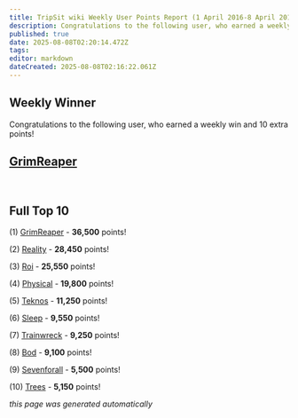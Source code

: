 ```yaml
---
title: TripSit wiki Weekly User Points Report (1 April 2016-8 April 2016)
description: Congratulations to the following user, who earned a weekly win and 10 extra points!
published: true
date: 2025-08-08T02:20:14.472Z
tags: 
editor: markdown
dateCreated: 2025-08-08T02:16:22.061Z
---
```


## Weekly Winner

Congratulations to the following user, who earned a weekly win and 10 extra points!

## [GrimReaper](/en/user-grimreaper)

<br />

## Full Top 10

(1) [GrimReaper](/en/user-grimreaper) - **36,500** points!

(2) [Reality](/en/user-reality) - **28,450** points!

(3) [Roi](/en/user-roi) - **25,550** points!

(4) [Physical](/en/user-physical) - **19,800** points!

(5) [Teknos](/en/user-teknos) - **11,250** points!

(6) [Sleep](/en/user-sleep) - **9,550** points!

(7) [Trainwreck](/en/user-trainwreck) - **9,250** points!

(8) [Bod](/en/user-bod) - **9,100** points!

(9) [Sevenforall](/en/user-sevenforall) - **5,500** points!

(10) [Trees](/en/user-trees) - **5,150** points!

*this page was generated automatically*